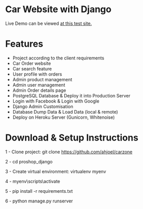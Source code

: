 # Car Website with Django

Live Demo can be viewed [at this test site.](https://pure-island-62320.herokuapp.com)

# Features

- Project according to the client requirements
- Car Order website
- Car search feature
- User profile with orders
- Admin product management
- Admin user management
- Admin Order details page
- PostgreSQL Database & Deploy it into Production Server
- Login with Facebook & Login with Google
- Django Admin Customisation
- Database Dump Data & Load Data (local & remote)
- Deploy on Heroku Server (Gunicorn, Whitenoise)


# Download & Setup Instructions
1 - Clone project: git clone https://github.com/ahjoel/carzone

2 - cd proshop_django

3 - Create virtual environment: virtualenv myenv

4 - myenv\scripts\activate

5 - pip install -r requirements.txt

6 - python manage.py runserver